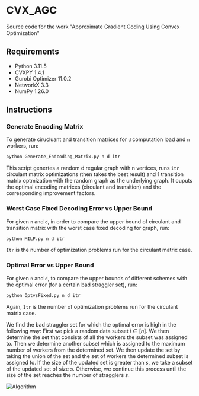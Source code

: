 # CVX_AGC
Source code for the work "Approximate Gradient Coding Using Convex Optimization" 


## Requirements

- Python 3.11.5
- CVXPY 1.4.1
- Gurobi Optimizer 11.0.2
- NetworkX 3.3
- NumPy 1.26.0

## Instructions

### Generate Encoding Matrix
To generate cirucluant and transition matrices for `d` computation load and `n` workers, run:
```sh
python Generate_Endcoding_Matrix.py n d itr
```
This script genertes a random d regular graph with n vertices, runs `itr` circulant matrix optimizations (then takes the best result) and 1 transition matrix optmization with the random graph as the underlying graph. It ouputs the optimal encoding matrices (circulant and transition) and the corresponding improvement factors. 

### Worst Case Fixed Decoding Error vs Upper Bound
For given `n` and `d`, in order to compare the upper bound of circulant and transition matrix with the worst case fixed decoding for graph, run: 
```sh
python MILP.py n d itr 
```
`Itr` is the number of optimization problems run for the circulant matrix case. 

### Optimal Error vs Upper Bound

For given `n` and `d`, to compare the upper bounds of different schemes with the optimal error (for a certain bad straggler set), run:

```sh
python OptvsFixed.py n d itr
```
Again, `Itr` is the number of optimization problems run for the circulant matrix case. 

We find the bad straggler set for which the optimal error is high in the following way:  First we pick a random data subset $i \in [n]$. We then determine the set that consists of all the workers the subset was assigned to. Then we determine another subset which is assigned to the maximum number of workers from the determined set. We then update the set by taking the union of the set and the set of workers the determined subset is assigned to. If the size of the updated set  is greater than $s$, we take a subset of the updated set of size $s$. Otherwise, we continue this process until the size of the set reaches the number of stragglers $s$.  

![Algorithm](https://github.com/user-attachments/assets/3666de5d-83f1-4d78-825b-bb88195858ee)





